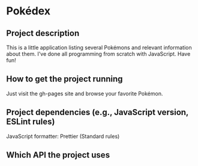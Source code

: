 # Pokédex

## Project description

This is a little application listing several Pokémons and relevant information about them. I've done all programming from scratch with JavaScript. Have fun!

## How to get the project running

Just visit the gh-pages site and browse your favorite Pokémon.

## Project dependencies (e.g., JavaScript version, ESLint rules)

JavaScript formatter: Prettier (Standard rules)

## Which API the project uses
